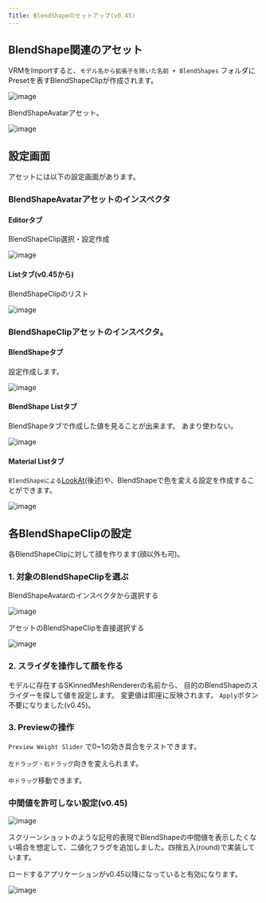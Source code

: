 ```yaml
---
Title: BlendShapeのセットアップ(v0.45)
---
```


## BlendShape関連のアセット
VRMをImportすると、`モデル名から拡張子を除いた名前 + BlendShapes` フォルダにPresetを表すBlendShapeClipが作成されます。

![image](/images/wiki/blendshapeclip_assets.png)

BlendShapeAvatarアセット。

![image](/images/wiki/blendshapeavatar.png)


## 設定画面
アセットには以下の設定画面があります。

### BlendShapeAvatarアセットのインスペクタ

#### Editorタブ

BlendShapeClip選択・設定作成

![image](/images/wiki/select_blendshapeavatar.png)

#### Listタブ(v0.45から)

BlendShapeClipのリスト

![image](/images/wiki/list.png)

### BlendShapeClipアセットのインスペクタ。

#### BlendShapeタブ

設定作成します。

![image](/images/wiki/alicia_binary.png)

#### BlendShape Listタブ

BlendShapeタブで作成した値を見ることが出来ます。
あまり使わない。

![image](/images/wiki/blendshape_angry.png)

#### Material Listタブ

`BlendShapeによる`[LookAt](../lookat_settings)(後述)や、BlendShapeで色を変える設定を作成することができます。

![image](/images/wiki/material_color.png)

## 各BlendShapeClipの設定

各BlendShapeClipに対して顔を作ります(顔以外も可)。

### 1. 対象のBlendShapeClipを選ぶ

BlendShapeAvatarのインスペクタから選択する

![image](/images/wiki/select_blendshapeavatar.png)

アセットのBlendShapeClipを直接選択する

![image](/images/wiki/select_blendshapeclip.png)

### 2. スライダを操作して顔を作る

モデルに存在するSKinnedMeshRendererの名前から、
目的のBlendShapeのスライダーを探して値を設定します。
変更値は即座に反映されます。
`Apply`ボタン不要になりました(v0.45)。

### 3. Previewの操作

`Preview Weight Slider` で0~1の効き具合をテストできます。

`左ドラッグ・右ドラッグ`向きを変えられます。

`中ドラッグ`移動できます。

### 中間値を許可しない設定(v0.45)

![image](/images/wiki/alicia_binary.png)

スクリーンショットのような記号的表現でBlendShapeの中間値を表示したくない場合を想定して、二値化フラグを追加しました。四捨五入(round)で実装しています。

ロードするアプリケーションがv0.45以降になっていると有効になります。

![image](/images/wiki/binary.png)
